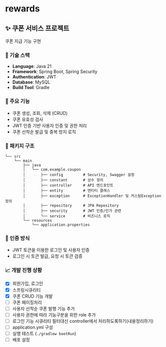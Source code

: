 # rewards
## ✨ 쿠폰 서비스 프로젝트
쿠폰 지급 기능 구현

### 📌 기술 스택
- **Language**: Java 21  
- **Framework**: Spring Boot, Spring Security  
- **Authentication**: JWT  
- **Database**: MySQL  
- **Build Tool**: Gradle  

### 🎯 주요 기능
- 쿠폰 생성, 조회, 삭제 (CRUD)
- 쿠폰 유효성 검사
- JWT 인증 기반 사용자 인증 및 권한 처리
- 쿠폰 선착순 발급 및 중복 방지 로직

### 📂 패키지 구조
```
└── src
    └── main
        ├── java
        │   └── com.example.coupon
        │       ├── config         # Security, Swagger 설정
        │       ├── constant       # 상수 정의
        │       ├── controller     # API 엔드포인트
        │       ├── entity         # 엔티티 클래스
        │       ├── exception      # ExceptionHandler 및 커스텀Exception 정의
        │       ├── repository     # JPA Repository
        │       ├── security       # JWT 인증/인가 관련
        │       └── service        # 비즈니스 로직
        └── resources
            └── application.properties
```

### 🔐 인증 방식
- JWT 토큰을 이용한 로그인 및 사용자 인증
- 로그인 시 토큰 발급, 요청 시 토큰 검증

### 📈 개발 진행 상황
- [x] 회원가입, 로그인
- [x] 스프링시큐리티
- [x] 쿠폰 CRUD 기능 개발
- [ ] 쿠폰 페이징처리
- [ ] 사용자 선착순 쿠폰 발행 기능 추가
- [ ] 사용자 권한에 따라 기능구분을 위한 role 추가
- [ ] 로그인 기능 시큐리티 필터대신 controller에서 처리하도록하기(내용정리하기)  
- [ ] application.yml 구성  
- [ ] 실행 테스트 (`./gradlew bootRun`)  
- [ ] 배포 설정
